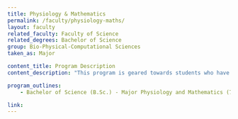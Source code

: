 ```yaml
---
title: Physiology & Mathematics
permalink: /faculty/physiology-maths/
layout: faculty
related_faculty: Faculty of Science
related_degrees: Bachelor of Science
group: Bio-Physical-Computational Sciences
taken_as: Major

content_title: Program Description
content_description: "This program is geared towards students who have a strong interest in both physiology and mathematics, and is well suited to those who wish to pursue careers in the biological or biomedical sciences. This specialized interdisciplinary program lets students explore more than one discipline in some depth, bringing different perspectives to the study of Physiology."

program_outlines:
    - Bachelor of Science (B.Sc.) - Major Physiology and Mathematics (79 Credits)

link: 
---
```

